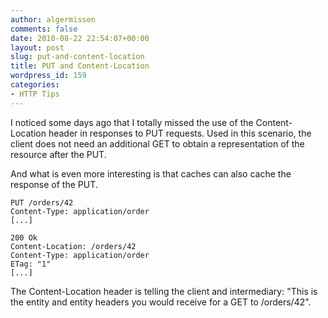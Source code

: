 ```yaml
---
author: algermissen
comments: false
date: 2010-08-22 22:54:07+00:00
layout: post
slug: put-and-content-location
title: PUT and Content-Location
wordpress_id: 159
categories:
- HTTP Tips
---
```


I noticed some days ago that I totally missed the use of the Content-Location header in responses to PUT requests. Used in this scenario, the client does not need an additional GET to obtain a representation of the resource after the PUT.

And what is even more interesting is that caches can also cache the response of the PUT.



    
    
    
    PUT /orders/42
    Content-Type: application/order
    [...]
    
    200 Ok
    Content-Location: /orders/42
    Content-Type: application/order
    ETag: "1"
    [...]
    



The Content-Location header is telling the client and intermediary: "This is the entity and entity headers you would receive for a GET to /orders/42".
